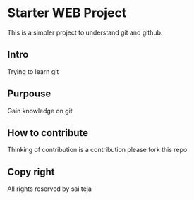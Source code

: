 # Starter WEB Project
This is a simpler project to understand git and github.

## Intro
Trying to learn git 

## Purpouse
Gain knowledge on git

## How to contribute
Thinking of contribution is a contribution
please fork this repo

## Copy right
All rights reserved by sai teja  
